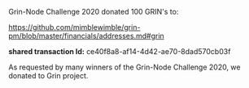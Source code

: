 Grin-Node Challenge 2020 donated 100 GRIN's to:

https://github.com/mimblewimble/grin-pm/blob/master/financials/addresses.md#grin

**shared transaction Id:** ce40f8a8-af14-4d42-ae70-8dad570cb03f 

As requested by many winners of the Grin-Node Challenge 2020, we donated to Grin project. 
